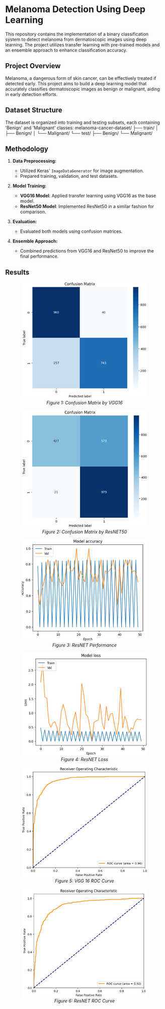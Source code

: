 # Melanoma Detection Using Deep Learning

This repository contains the implementation of a binary classification system to detect melanoma from dermatoscopic images using deep learning. The project utilizes transfer learning with pre-trained models and an ensemble approach to enhance classification accuracy.

## Project Overview

Melanoma, a dangerous form of skin cancer, can be effectively treated if detected early. This project aims to build a deep learning model that accurately classifies dermatoscopic images as benign or malignant, aiding in early detection efforts.

## Dataset Structure

The dataset is organized into training and testing subsets, each containing 'Benign' and 'Malignant' classes:
melanoma-cancer-dataset/
├── train/
│ ├── Benign/
│ └── Malignant/
└── test/
├── Benign/
└── Malignant/

## Methodology

1. **Data Preprocessing:**
   - Utilized Keras' `ImageDataGenerator` for image augmentation.
   - Prepared training, validation, and test datasets.

2. **Model Training:**
   - **VGG16 Model**: Applied transfer learning using VGG16 as the base model.
   - **ResNet50 Model**: Implemented ResNet50 in a similar fashion for comparison.

3. **Evaluation:**
   - Evaluated both models using confusion matrices.

4. **Ensemble Approach:**
   - Combined predictions from VGG16 and ResNet50 to improve the final performance.

## Results
<p align="center">
  <img src="Results/1.png" alt="Confusion Matrix by VGG16" width="400">
  <br>
  <em>Figure 1: Confusion Matrix by VGG16</em>
</p>

<p align="center">
  <img src="Results/2.png" alt="Confusion Matrix by ResNET50" width="400">
  <br>
  <em>Figure 2: Confusion Matrix by ResNET50</em>
</p>

<p align="center">
  <img src="Results/3.png" alt="ResNET Performance" width="400">
  <br>
  <em>Figure 3: ResNET Performance</em>
</p>

<p align="center">
  <img src="Results/4.png" alt="ResNET Loss" width="400">
  <br>
  <em>Figure 4: ResNET Loss</em>
</p>

<p align="center">
  <img src="Results/5.png" alt="VGG 16 ROC Curve" width="400">
  <br>
  <em>Figure 5: VGG 16 ROC Curve</em>
</p>

<p align="center">
  <img src="Results/6.png" alt="ResNET ROC Curve" width="400">
  <br>
  <em>Figure 6: ResNET ROC Curve</em>
</p>

